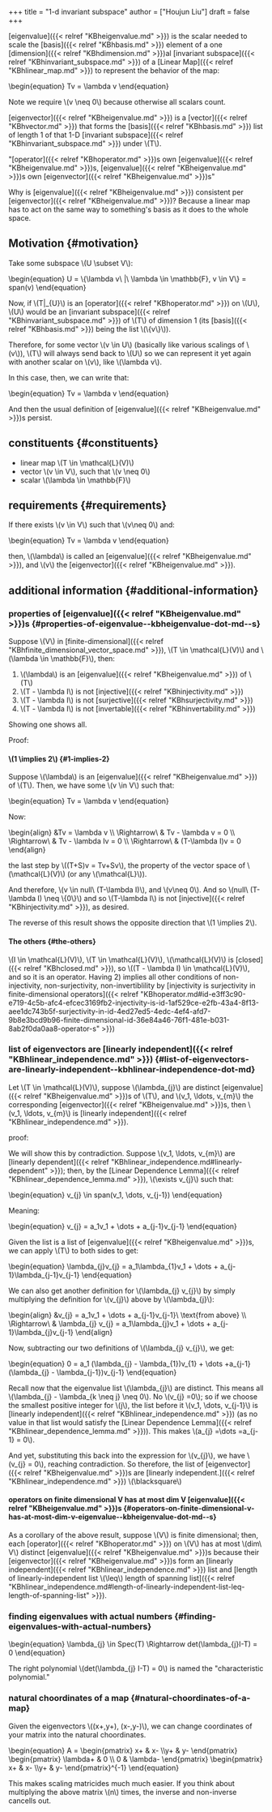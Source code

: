 +++
title = "1-d invariant subspace"
author = ["Houjun Liu"]
draft = false
+++

[eigenvalue]({{< relref "KBheigenvalue.md" >}}) is the scalar needed to scale the [basis]({{< relref "KBhbasis.md" >}}) element of a one [dimension]({{< relref "KBhdimension.md" >}})al [invariant subspace]({{< relref "KBhinvariant_subspace.md" >}}) of a [Linear Map]({{< relref "KBhlinear_map.md" >}}) to represent the behavior of the map:

\begin{equation}
Tv = \lambda v
\end{equation}

Note we require \\(v \neq 0\\) because otherwise all scalars count.

[eigenvector]({{< relref "KBheigenvalue.md" >}}) is a [vector]({{< relref "KBhvector.md" >}}) that forms the [basis]({{< relref "KBhbasis.md" >}}) list of length 1 of that 1-D [invariant subspace]({{< relref "KBhinvariant_subspace.md" >}}) under \\(T\\).

"[operator]({{< relref "KBhoperator.md" >}})s own [eigenvalue]({{< relref "KBheigenvalue.md" >}})s, [eigenvalue]({{< relref "KBheigenvalue.md" >}})s own [eigenvector]({{< relref "KBheigenvalue.md" >}})s"

Why is [eigenvalue]({{< relref "KBheigenvalue.md" >}}) consistent per [eigenvector]({{< relref "KBheigenvalue.md" >}})? Because a linear map has to act on the same way to something's basis as it does to the whole space.


## Motivation {#motivation}

Take some subspace \\(U \subset V\\):

\begin{equation}
U = \\{\lambda v\ |\ \lambda \in \mathbb{F}, v \in V\\} = span(v)
\end{equation}

Now, if \\(T|\_{U}\\) is an [operator]({{< relref "KBhoperator.md" >}}) on \\(U\\), \\(U\\) would be an [invariant subspace]({{< relref "KBhinvariant_subspace.md" >}}) of \\(T\\) of dimension 1 (its [basis]({{< relref "KBhbasis.md" >}}) being the list \\(\\{v\\}\\)).

Therefore, for some vector \\(v \in U\\) (basically like various scalings of \\(v\\)), \\(T\\) will always send back to \\(U\\) so we can represent it yet again with another scalar on \\(v\\), like \\(\lambda v\\).

In this case, then, we can write that:

\begin{equation}
Tv = \lambda v
\end{equation}

And then the usual definition of [eigenvalue]({{< relref "KBheigenvalue.md" >}})s persist.


## constituents {#constituents}

-   linear map \\(T \in \mathcal{L}(V)\\)
-   vector \\(v \in V\\), such that \\(v \neq 0\\)
-   scalar \\(\lambda \in \mathbb{F}\\)


## requirements {#requirements}

If there exists \\(v \in V\\) such that \\(v\neq 0\\) and:

\begin{equation}
Tv = \lambda v
\end{equation}

then, \\(\lambda\\) is called an [eigenvalue]({{< relref "KBheigenvalue.md" >}}), and \\(v\\) the [eigenvector]({{< relref "KBheigenvalue.md" >}}).


## additional information {#additional-information}


### properties of [eigenvalue]({{< relref "KBheigenvalue.md" >}})s {#properties-of-eigenvalue--kbheigenvalue-dot-md--s}

Suppose \\(V\\) in [finite-dimensional]({{< relref "KBhfinite_dimensional_vector_space.md" >}}), \\(T \in \mathcal{L}(V)\\) and \\(\lambda \in \mathbb{F}\\), then:

1.  \\(\lambda\\) is an [eigenvalue]({{< relref "KBheigenvalue.md" >}}) of \\(T\\)
2.  \\(T - \lambda I\\) is not [injective]({{< relref "KBhinjectivity.md" >}})
3.  \\(T - \lambda I\\) is not [surjective]({{< relref "KBhsurjectivity.md" >}})
4.  \\(T - \lambda I\\) is not [invertable]({{< relref "KBhinvertability.md" >}})

Showing one shows all.

Proof:


#### \\(1 \implies 2\\) {#1-implies-2}

Suppose \\(\lambda\\) is an [eigenvalue]({{< relref "KBheigenvalue.md" >}}) of \\(T\\). Then, we have some \\(v \in V\\) such that:

\begin{equation}
Tv = \lambda v
\end{equation}

Now:

\begin{align}
&Tv = \lambda v \\\\
\Rightarrow\ & Tv - \lambda v = 0  \\\\
\Rightarrow\ & Tv - \lambda Iv = 0  \\\\
\Rightarrow\ & (T-\lambda I)v = 0
\end{align}

the last step by \\((T+S)v = Tv+Sv\\), the property of the vector space of \\(\mathcal{L}(V)\\) (or any \\(\mathcal{L}\\)).

And therefore, \\(v \in null\ (T-\lambda I)\\), and \\(v\neq 0\\). And so \\(null\ (T-\lambda I) \neq \\{0\\}\\) and so \\(T-\lambda I\\) is not [injective]({{< relref "KBhinjectivity.md" >}}), as desired.

The reverse of this result shows the opposite direction that \\(1 \implies 2\\).


#### The others {#the-others}

\\(I \in \mathcal{L}(V)\\), \\(T \in \mathcal{L}(V)\\), \\(\mathcal{L}(V)\\) is [closed]({{< relref "KBhclosed.md" >}}), so \\((T - \lambda I) \in \mathcal{L}(V)\\), and so it is an operator. Having 2) implies all other conditions of non-injectivity, non-surjectivity, non-invertiblility by [injectivity is surjectivity in finite-dimensional operators]({{< relref "KBhoperator.md#id-e3ff3c90-e719-4c5b-afc4-efcec3169fb2-injectivity-is-id-1af529ce-e2fb-43a4-8f13-aee1dc743b5f-surjectivity-in-id-4ed27ed5-4edc-4ef4-afd7-9b8e3bcd9b96-finite-dimensional-id-36e84a46-76f1-481e-b031-8ab2f0da0aa8-operator-s" >}})


### list of eigenvectors are [linearly independent]({{< relref "KBhlinear_independence.md" >}}) {#list-of-eigenvectors-are-linearly-independent--kbhlinear-independence-dot-md}

Let \\(T \in \mathcal{L}(V)\\), suppose \\(\lambda\_{j}\\) are distinct [eigenvalue]({{< relref "KBheigenvalue.md" >}})s of \\(T\\), and \\(v\_1, \ldots, v\_{m}\\) the corresponding [eigenvector]({{< relref "KBheigenvalue.md" >}})s, then \\(v\_1, \ldots, v\_{m}\\) is [linearly independent]({{< relref "KBhlinear_independence.md" >}}).

proof:

We will show this by contradiction. Suppose \\(v\_1, \ldots, v\_{m}\\) are [linearly dependent]({{< relref "KBhlinear_independence.md#linearly-dependent" >}}); then, by the [Linear Dependence Lemma]({{< relref "KBhlinear_dependence_lemma.md" >}}), \\(\exists v\_{j}\\) such that:

\begin{equation}
v\_{j} \in span(v\_1, \dots, v\_{j-1})
\end{equation}

Meaning:

\begin{equation}
v\_{j} = a\_1v\_1 + \dots + a\_{j-1}v\_{j-1}
\end{equation}

Given the list is a list of [eigenvalue]({{< relref "KBheigenvalue.md" >}})s, we can apply \\(T\\) to both sides to get:

\begin{equation}
\lambda\_{j}v\_{j} = a\_1\lambda\_{1}v\_1 + \dots + a\_{j-1}\lambda\_{j-1}v\_{j-1}
\end{equation}

We can also get another definition for \\(\lambda\_{j} v\_{j}\\) by simply multiplying the definition for \\(v\_{j}\\) above by \\(\lambda\_{j}\\):

\begin{align}
&v\_{j} = a\_1v\_1 + \dots + a\_{j-1}v\_{j-1}\ \text{from above} \\\\
\Rightarrow\ & \lambda\_{j} v\_{j} = a\_1\lambda\_{j}v\_1 + \dots + a\_{j-1}\lambda\_{j}v\_{j-1}
\end{align}

Now, subtracting our two definitions of \\(\lambda\_{j} v\_{j}\\), we get:

\begin{equation}
0 = a\_1 (\lambda\_{j} - \lambda\_{1})v\_{1} + \dots +a\_{j-1} (\lambda\_{j} - \lambda\_{j-1})v\_{j-1}
\end{equation}

Recall now that the eigenvalue list \\(\lambda\_{j}\\) are distinct. This means all \\(\lambda\_{j} - \lambda\_{k \neq j} \neq 0\\). No \\(v\_{j} =0\\); so if we choose the smallest positive integer for \\(j\\), the list before it \\(v\_1, \dots, v\_{j-1}\\) is [linearly independent]({{< relref "KBhlinear_independence.md" >}}) (as no value in that list would satisfy the [Linear Dependence Lemma]({{< relref "KBhlinear_dependence_lemma.md" >}})). This makes \\(a\_{j} =\dots =a\_{j-1} = 0\\).

And yet, substituting this back into the expression for \\(v\_{j}\\), we have \\(v\_{j} = 0\\), reaching contradiction. So therefore, the list of [eigenvector]({{< relref "KBheigenvalue.md" >}})s are [linearly independent.]({{< relref "KBhlinear_independence.md" >}}) \\(\blacksquare\\)


#### operators on finite dimensional V has at most dim V [eigenvalue]({{< relref "KBheigenvalue.md" >}})s {#operators-on-finite-dimensional-v-has-at-most-dim-v-eigenvalue--kbheigenvalue-dot-md--s}

As a corollary of the above result, suppose \\(V\\) is finite dimensional; then, each [operator]({{< relref "KBhoperator.md" >}}) on \\(V\\) has at most \\(dim\ V\\) distinct [eigenvalue]({{< relref "KBheigenvalue.md" >}})s because their [eigenvector]({{< relref "KBheigenvalue.md" >}})s form an [linearly independent]({{< relref "KBhlinear_independence.md" >}}) list and [length of linearly-independent list \\(\leq\\) length of spanning list]({{< relref "KBhlinear_independence.md#length-of-linearly-independent-list-leq-length-of-spanning-list" >}}).


### finding eigenvalues with actual numbers {#finding-eigenvalues-with-actual-numbers}

\begin{equation}
\lambda\_{j} \in Spec(T) \Rightarrow det(\lambda\_{j}I-T) = 0
\end{equation}

The right polynomial \\(det(\lambda\_{j} I-T) = 0\\) is named the "characteristic polynomial."


### natural choordinates of a map {#natural-choordinates-of-a-map}

Given the eigenvectors \\((x+,y+), (x-,y-)\\), we can change coordinates of your matrix into the natural choordinates.

\begin{equation}
A = \begin{pmatrix}
x+ & x- \\\y+ & y-
\end{pmatrix} \begin{pmatrix}
\lambda+ & 0 \\\ 0 & \lambda-
\end{pmatrix} \begin{pmatrix}
x+ & x- \\\y+ & y-
\end{pmatrix}^{-1}
\end{equation}

This makes scaling matricides much much easier. If you think about multiplying the above matrix \\(n\\) times, the inverse and non-inverse cancells out.